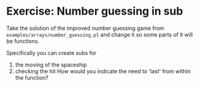 # Exercise: Number guessing in sub

Take the solution of the improved number guessing game
from `examples/arrays/number_guessing.pl`
and change it so some parts of it will be functions.

Specifically you can create subs for
1) the moving of the spaceship
2) checking the hit
   How would you indicate the need to 'last' from within the function?


